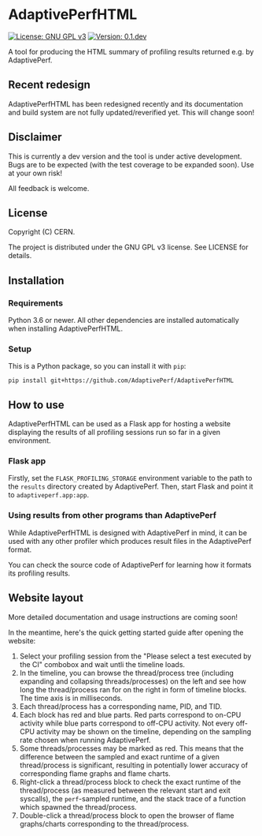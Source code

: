 # AdaptivePerfHTML
[![License: GNU GPL v3](https://img.shields.io/badge/license-GNU%20GPL%20v3-blue)]()
[![Version: 0.1.dev](https://img.shields.io/badge/version-0.1.dev-red)]()

A tool for producing the HTML summary of profiling results returned e.g. by AdaptivePerf.

## Recent redesign
AdaptivePerfHTML has been redesigned recently and its documentation and build system are not fully updated/reverified yet. This will change soon!

## Disclaimer
This is currently a dev version and the tool is under active development. Bugs are to be expected (with the test coverage to be expanded soon). Use at your own risk!

All feedback is welcome.

## License
Copyright (C) CERN.

The project is distributed under the GNU GPL v3 license. See LICENSE for details.

## Installation
### Requirements
Python 3.6 or newer. All other dependencies are installed automatically when installing AdaptivePerfHTML.

### Setup
This is a Python package, so you can install it with ```pip```:
```
pip install git+https://github.com/AdaptivePerf/AdaptivePerfHTML
```

## How to use
AdaptivePerfHTML can be used as a Flask app for hosting a website displaying the results of all profiling sessions run so far in a given environment.

### Flask app
Firstly, set the ```FLASK_PROFILING_STORAGE``` environment variable to the path to the ```results``` directory created by AdaptivePerf. Then, start Flask and point it to ```adaptiveperf.app:app```.

### Using results from other programs than AdaptivePerf
While AdaptivePerfHTML is designed with AdaptivePerf in mind, it can be used with any other profiler which produces result files in the AdaptivePerf format.

You can check the source code of AdaptivePerf for learning how it formats its profiling results.

## Website layout
More detailed documentation and usage instructions are coming soon!

In the meantime, here's the quick getting started guide after opening the website:
1. Select your profiling session from the "Please select a test executed by the CI" combobox and wait untli the timeline loads.
2. In the timeline, you can browse the thread/process tree (including expanding and collapsing threads/processes) on the left and see how long the thread/process ran for on the right in form of timeline blocks. The time axis is in milliseconds.
3. Each thread/process has a corresponding name, PID, and TID.
4. Each block has red and blue parts. Red parts correspond to on-CPU activity while blue parts correspond to off-CPU activity. Not every off-CPU activity may be shown on the timeline, depending on the sampling rate chosen when running AdaptivePerf.
5. Some threads/processes may be marked as red. This means that the difference between the sampled and exact runtime of a given thread/process is significant, resulting in potentially lower accuracy of corresponding flame graphs and flame charts.
6. Right-click a thread/process block to check the exact runtime of the thread/process (as measured between the relevant start and exit syscalls), the ```perf```-sampled runtime, and the stack trace of a function which spawned the thread/process.
7. Double-click a thread/process block to open the browser of flame graphs/charts corresponding to the thread/process.
